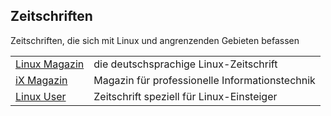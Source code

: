 ## Zeitschriften
Zeitschriften, die sich mit Linux und angrenzenden Gebieten befassen

|||
|-|-|
|[Linux Magazin](https://www.linux-magazin.de/) | die deutschsprachige Linux-Zeitschrift |
|[iX Magazin](https://www.heise.de/ix/) | Magazin für professionelle Informationstechnik |
|[Linux User](http://www.linux-user.de/) | Zeitschrift speziell für Linux-Einsteiger |